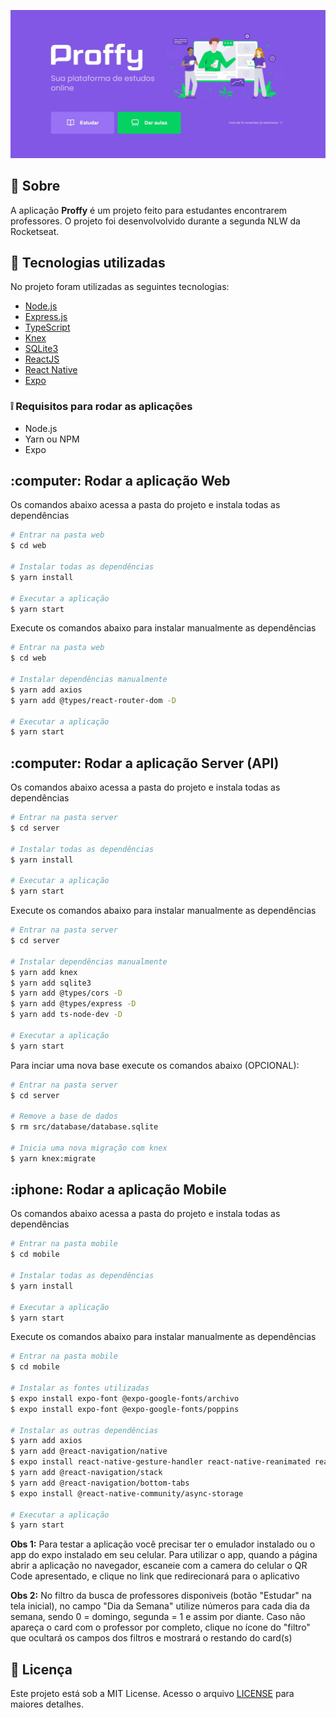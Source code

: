 <p align="center">	
    <img src="/web/src/assets/images/1index.JPG" alt="Proffy" width="1000"/>
</p>

## :bookmark: Sobre

A aplicação <strong>Proffy</strong> é um projeto feito para estudantes encontrarem professores. O projeto foi desenvolvolvido durante a segunda NLW da Rocketseat. 

## :rocket: Tecnologias utilizadas

No projeto foram utilizadas as seguintes tecnologias:

- [Node.js](https://nodejs.org/en/)
- [Express.js](https://expressjs.com/)
- [TypeScript](https://www.typescriptlang.org/)
- [Knex](http://knexjs.org/)
- [SQLite3](https://www.sqlite.org/version3.html)
- [ReactJS](https://reactjs.org/)
- [React Native](https://reactnative.dev/)
- [Expo](https://expo.io/)

### :grey_exclamation: Requisitos para rodar as aplicações

- Node.js
- Yarn ou NPM
- Expo


<h2>
  :computer: Rodar a aplicação Web
</h2>

Os comandos abaixo acessa a pasta do projeto e instala todas as dependências
```zsh
# Entrar na pasta web
$ cd web

# Instalar todas as dependências
$ yarn install

# Executar a aplicação
$ yarn start
```


Execute os comandos abaixo para instalar manualmente as dependências 
```zsh
# Entrar na pasta web
$ cd web

# Instalar dependências manualmente
$ yarn add axios
$ yarn add @types/react-router-dom -D

# Executar a aplicação
$ yarn start
```


<h2>
  :computer: Rodar a aplicação Server (API)
</h2>

Os comandos abaixo acessa a pasta do projeto e instala todas as dependências
```zsh
# Entrar na pasta server
$ cd server

# Instalar todas as dependências
$ yarn install

# Executar a aplicação
$ yarn start
```


Execute os comandos abaixo para instalar manualmente as dependências 
```zsh
# Entrar na pasta server
$ cd server

# Instalar dependências manualmente
$ yarn add knex
$ yarn add sqlite3
$ yarn add @types/cors -D
$ yarn add @types/express -D
$ yarn add ts-node-dev -D

# Executar a aplicação
$ yarn start
```

Para inciar uma nova base execute os comandos abaixo (OPCIONAL):
```zsh
# Entrar na pasta server
$ cd server

# Remove a base de dados
$ rm src/database/database.sqlite

# Inicia uma nova migração com knex
$ yarn knex:migrate  
```

<h2>
  :iphone: Rodar a aplicação Mobile
</h2>

Os comandos abaixo acessa a pasta do projeto e instala todas as dependências
```zsh
# Entrar na pasta mobile
$ cd mobile

# Instalar todas as dependências
$ yarn install

# Executar a aplicação
$ yarn start
```


Execute os comandos abaixo para instalar manualmente as dependências 
```zsh
# Entrar na pasta mobile
$ cd mobile

# Instalar as fontes utilizadas
$ expo install expo-font @expo-google-fonts/archivo
$ expo install expo-font @expo-google-fonts/poppins

# Instalar as outras dependências
$ yarn add axios
$ yarn add @react-navigation/native
$ expo install react-native-gesture-handler react-native-reanimated react-native-screens react-native-safe-area-context @react-native-community/masked-view
$ yarn add @react-navigation/stack
$ yarn add @react-navigation/bottom-tabs
$ expo install @react-native-community/async-storage

# Executar a aplicação
$ yarn start
```

<strong>Obs 1:</strong> Para testar a aplicação você precisar ter o emulador instalado ou o app do expo instalado em seu celular. Para utilizar o app, quando a página abrir a aplicação no navegador, escaneie com a camera do celular o QR Code apresentado, e clique no link que redirecionará para o aplicativo

<strong>Obs 2:</strong> No filtro da busca de professores disponiveis (botão "Estudar" na tela inicial), no campo "Dia da Semana" utilize números para cada dia da semana, 
sendo 0 = domingo, segunda = 1 e assim por diante. Caso não apareça o card com o professor por completo, clique no ícone do "filtro" que ocultará os campos dos filtros e mostrará o restando do card(s)

## :memo: Licença

Este projeto está sob a MIT License. Acesso o arquivo [LICENSE](https://github.com/alexvieirasj/proffy/blob/master/LICENSE) para maiores detalhes.
